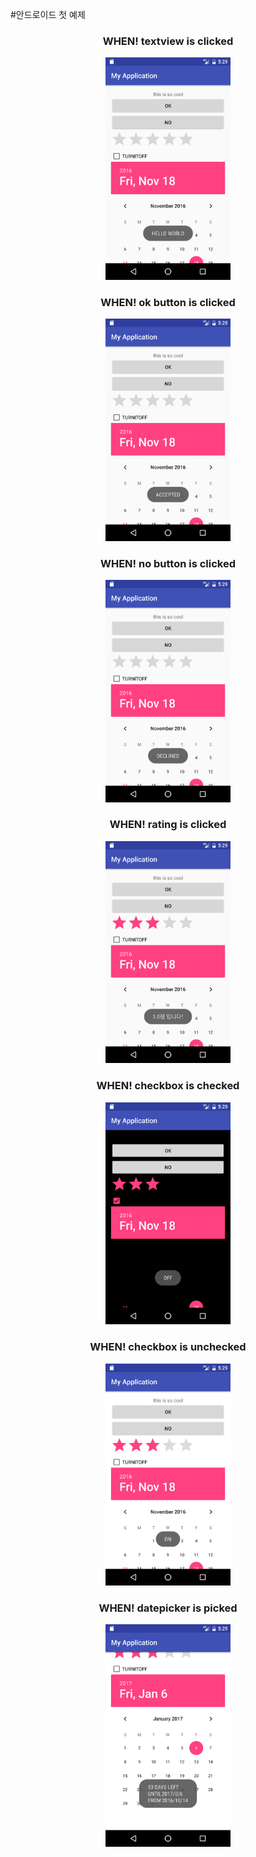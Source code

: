 #안드로이드 첫 예제

<center>
<h3>WHEN! textview is clicked</h3>
<img src='/app/pics/Screenshot_1479058143.png?raw=true' width='200px'>
<h3>WHEN! ok button is clicked</h3>
<img src='/app/pics/Screenshot_1479058146.png?raw=true' width='200px'>
<h3>WHEN! no button is clicked</h3>
<img src='/app/pics/Screenshot_1479058149.png?raw=true' width='200px'>
<h3>WHEN! rating is clicked</h3>
<img src='/app/pics/Screenshot_1479058152.png?raw=true' width='200px'>
<h3>WHEN! checkbox is checked</h3>
<img src='/app/pics/Screenshot_1479058155.png?raw=true' width='200px'>
<h3>WHEN! checkbox is unchecked</h3>
<img src='/app/pics/Screenshot_1479058158.png?raw=true' width='200px'>
<h3>WHEN! datepicker is picked</h3>
<img src='/app/pics/Screenshot_1479058165.png?raw=true' width='200px'>
</center>
